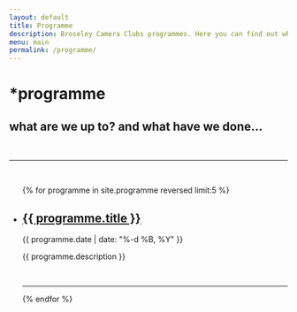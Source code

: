 ```yaml
---
layout: default
title: Programme
description: Broseley Camera Clubs programmes. Here you can find out what we have done and what we are going to be doing.
menu: main
permalink: /programme/
---
```


<div class="header-bar">
  <h1>*programme</h1>
      <h2>what are we up to? and what have we done...</h2>
          <br/>
            <hr>
          <br/>
</div>

<ul class="post-list">
    {% for programme in site.programme reversed limit:5 %}
      <li>
        <h2><a class="programme-title" href="{{ programme.url | prepend: site.baseurl }}">{{ programme.title }}</a></h2>
        <p class="programme-meta">{{ programme.date | date: "%-d %B, %Y" }}</p>
        <p>{{ programme.description }}</p>
        <br/>
        <hr/>
      </li>
    {% endfor %}
</ul>